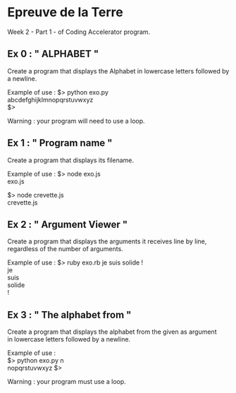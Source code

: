 # Epreuve de la Terre

Week 2 - Part 1  - of Coding Accelerator program.

## Ex 0 : " ALPHABET "
  
  Create a program that displays the Alphabet in lowercase letters followed by a newline.
  
  Example of use :
  $> python exo.py  
  abcdefghijklmnopqrstuvwxyz  
  $>

  Warning : your program will need to use a loop.

## Ex 1 : " Program name "

  Create a program that displays its filename.

  Example of use :
  $> node exo.js  
  exo.js  

  $> node crevette.js  
  crevette.js

## Ex 2 : " Argument Viewer "

  Create a program that displays the arguments it receives line by line,  
  regardless of the number of arguments.

  Example of use :
  $> ruby exo.rb je suis solide !  
  je  
  suis  
  solide  
  !  

## Ex 3 : " The alphabet from "
  
  Create a program that displays the alphabet from the given as argument  
  in lowercase letters followed by a newline.

  Example of use :  
  $> python exo.py n  
  nopqrstuvwxyz
  $>  

  Warning : your program must use a loop.